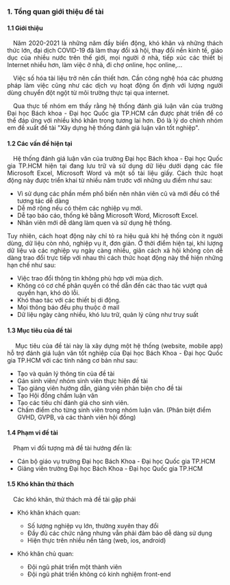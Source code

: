 ### **1. Tổng quan giới thiệu đề tài**

#### 1.1 Giới thiệu

<p style='text-align: justify;'>
&emsp;Năm 2020-2021 là những năm đầy biến động, khó khăn và những thách thức lớn, 
đại dịch COVID-19 đã làm thay đổi xã hội, thay đổi nền kinh tế, giáo dục của nhiều nước trên thế giới, mọi người ở nhà,
tiếp xúc các thiết bị Internet nhiều hơn, làm việc ở nhà, đi chợ online, học online,...
</p>

<p style='text-align: justify;'>
&emsp;Việc số hóa tài liệu trở nên cần thiết hơn. Cần công nghệ hóa các phương pháp làm việc 
cũng như các dịch vụ hoạt động ổn định với lượng người dùng chuyển đột ngột từ môi trường thực tại qua internet.
</p>

<p style='text-align: justify;'>
&emsp;Qua thực tế nhóm em thấy rằng hệ thống đánh giá luận văn của trường Đại học Bách khoa - Đại học Quốc gia TP.HCM 
cần được phát triển để có thể đáp ứng với nhiều khó khăn trong tương lai hơn. Đó là lý do chính nhóm em đề xuất đề tài 
"Xây dựng hệ thống đánh giá luận văn tốt nghiệp".
</p>

#### 1.2 Các vấn đề hiện tại

<p style='text-align: justify;'>
&emsp;Hệ thống đánh giá luận văn của trường Đại học Bách khoa - Đại học Quốc gia TP.HCM hiện tại
đang lưu trữ và sử dụng dữ liệu dưới dạng các file Microsoft Excel, Microsoft Word và một số tài liệu giấy. 
Cách thức hoạt động này được triển khai từ nhiều năm trước với những ưu điểm như sau:
</p>

- Vì sử dụng các phần mềm phổ biến nên nhân viên cũ và mới đều có thể tương tác dễ dàng
- Dễ mở rộng nếu có thêm các nghiệp vụ mới.
- Dễ tạo báo cáo, thống kê bằng Microsoft Word, Microsoft Excel.
- Nhân viên mới dễ dàng làm quen và sử dụng hệ thống.

<p style='text-align: justify;'>
Tuy nhiên, cách hoạt động này chỉ tỏ ra hiệu quả khi hệ thống còn ít người dùng, dữ liệu
còn nhỏ, nghiệp vụ ít, đơn giản. Ở thời điểm hiện tại, khi lượng dữ liệu và các nghiệp vụ ngày càng nhiều, 
giãn cách xã hội không còn dễ dàng trao đổi trực tiếp với nhau thì cách thức hoạt động này thể hiện những hạn chế như sau:
</p>

- Việc trao đổi thông tin không phù hợp với mùa dịch.
- Không có cơ chế phân quyền có thể dẫn đến các thao tác vượt quá quyền hạn, khó dò lỗi.
- Khó thao tác với các thiết bị di động.
- Mọi thông báo đều phụ thuộc ở mail
- Dữ liệu ngày càng nhiều, khó lưu trữ, quản lý cũng như truy suất

<div style="page-break-after: always;"></div>

#### 1.3 Mục tiêu của đề tài

<p style='text-align: justify;'>
&emsp;
Mục tiêu của đề tài này là xây dựng một hệ thống (website, mobile app) hỗ trợ
đánh giá luận văn tốt nghiệp của Đại học Bách Khoa - Đại học Quốc gia TP.HCM 
với các tính năng cơ bản như sau:
</p>

- Tạo và quản lý thông tin của đề tài
- Gán sinh viên/ nhóm sinh viên thực hiện đề tài
- Tạo giảng viên hướng dẫn, giảng viên phản biện cho đề tài
- Tạo Hội đồng chấm luận văn
- Tạo các tiêu chí đánh giá cho sinh viên.
- Chấm điểm cho từng sinh viên trong nhóm luận văn. (Phân biệt điểm GVHD, GVPB, và các thành viên hội đồng)

#### 1.4 Phạm vi đề tài

&emsp;Phạm vi đối tượng mà đề tài hướng đến là:

- Cán bộ giáo vụ trường Đại học Bách Khoa - Đại học Quốc gia TP.HCM
- Giảng viên trường Đại học Bách Khoa - Đại học Quốc gia TP.HCM

#### 1.5 Khó khăn thử thách

&emsp;Các khó khăn, thử thách mà đề tài gặp phải

- Khó khăn khách quan:

  - Số lượng nghiệp vụ lớn, thường xuyên thay đổi
  - Đầy đủ các chức năng nhưng vẫn phải đảm bảo dễ dàng sử dụng
  - Hiện thực trên nhiều nền tảng (web, ios, android)

- Khó khăn chủ quan:
  - Đội ngũ phát triển một thành viên
  - Đội ngũ phát triển không có kinh nghiệm front-end

<div style="page-break-after: always;"></div>

